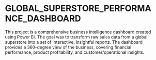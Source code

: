 # GLOBAL_SUPERSTORE_PERFORMANCE_DASHBOARD
This project is a comprehensive business intelligence dashboard created using Power BI. The goal was to transform raw sales data from a global superstore into a set of interactive, insightful reports. The dashboard provides a 360-degree view of the business, covering financial performance, product profitability, and customer/operational insights.
